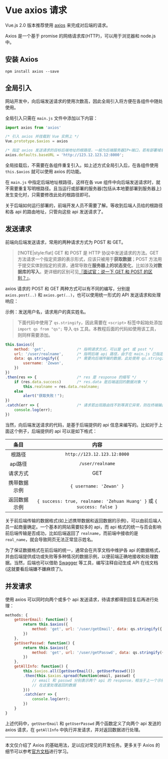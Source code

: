 # Vue axios 请求

Vue.js 2.0 版本推荐使用 <a href="https://axios-http.com/zh/" target="_blank">axios</a> 来完成对后端的请求。

Axios 是一个基于 promise 的网络请求库(HTTP)，可以用于浏览器和 node.js 中。

## 安装 Axios

```shell
npm install axios --save
```

## 全局引入

网站开发中，向后端发送请求的使用次数高，因此全局引入将方便在各组件中随处使用。

全局引入只需在 `main.js` 文件中添加以下内容：

```js
import axios from 'axios'

/* 引入 axios 并挂载到 Vue 实例上 */
Vue.prototype.$axios = axios

/* 指定 axios 发送请求的目标后端地址的根路径，一般为后端服务器IP+端口，若有部署域名则可以是域名地址 */
axios.defaults.baseURL = 'http://123.12.123.12:8000';
```

全局挂载后，不需要在各组件重复引入。如上述方式全局引入后，在各组件使用 `this.$axios` 就可以使用 axios 的功能。

在 `main.js` 中指定后端地址根路径，这样在各 vue 组件中向后端发送请求时，就不需要重复写明根路径。且当运行或部署的服务器(包括从本地要部署到服务器上)发生变化时，只需要修改此处的根路径即可。

关于后端如何运行部署的，前端开发人员不需要了解。等收到后端人员给的根路径和各 api 的路由地址，只管向这些 api 发送请求了。

## 发送请求

前端向后端发送请求，常用的两种请求方式为 POST 和 GET。

> [!NOTE|style:flat]
> GET 和 POST 是 HTTP 协议中发送请求的方法。GET 方法请求一个指定资源的表示形式，应该只被用于**获取数据**；POST 方法用于提交实体到指定的资源，通常导致在**服务器上的状态变化**，比如涉及**对数据库的写入**。更详细的区别可见<a target="_blank" href="https://vue3js.cn/interview/http/GET_POST.html">『面试官：说一下 GET 和 POST 的区别？』</a>。

axios 请求的 POST 和 GET 两种方式可以有不同的编写，分别是 `axios.post(..)` 和 `axios.get(..)`，也可以使用统一形式的 API 发送请求和处理响应：

示例：发送用户名，请求用户的真实姓名。

> 下面代码中使用了 `qs.stringify`，因此需要在 `<script>` 标签中起始处添加 `import qs from "qs";` 导入 qs 工具。本教程后面的代码如使用该工具，则同样需要添加。

```js
this.$axios({
    method: 'get',              /* 指明请求方式，可以是 get 或 post */
    url: '/user/realname',      /* 指明后端 api 路径，由于在 main.js 已指定根路径，因此在此处只需写相对路由 */
    data: qs.stringify({        /* 需要向后端传输的数据，此处使用 qs.stringify 将 json 数据序列化以发送后端 */
        username: 'Zewan',
    })
})
.then(res => {                  /* res 是 response 的缩写 */
    if (res.data.success)       /* res.data 是后端返回的数据对象 */
        this.realname = res.data.realname;
    else
        alert("获取失败！");
})
.catch(err => {                 /* 请求若出现路由找不到等其它异常，则在终端输出错误信息 */
    console.log(err);
})
```

当然，向后端发送请求的代码，是基于后端提供的 api 信息来编写的。比如对于上面这个例子，后端提供的 api 可以是如下格式：

| 条目 | 内容 |
| :-: | :-: |
| 根路径 | `http://123.12.123.12:8000` |
| api路径 | `/user/realname` |
| 请求方式 | GET |
| 携带数据示例 | `{ username: 'Zewan' }` |
| 返回数据示例 | `{ success: true, realname: 'Zehuan Huang' }` 或 `{ success: false }` |

关于前后端传输的数据格式(如上述携带数据和返回数据的示例)，可以由前后端人员一起商量确定。一个基本的网站需要较多的 api，而 api 格式的统一与否会影响前后端传输是否成功，比如后端返回了 `realname`，而前端中接收的是 `real_name`，就会导致网页无法正常显示姓名。

为了保证数据格式在前后端的统一，通常会在共享文档中维护各 api 的数据格式，并由后端提供成功或失败等多种情况的数据示例，以便前端正确地接收和处理数据。当然，后端也可以借助 <a target="_blank" href="https://swagger.io/">Swagger</a> 等工具，编写注释自动生成 API 在线文档(这就要看后端嫌不嫌麻烦了)。

## 并发请求

使用 axios 可以同时向两个或多个 api 发送请求，待请求都得到回复后再进行处理：

```js
methods: {
    getUserEmail: function() {
        return this.$axios({
            method: 'get', url: '/user/getEmail', data: qs.stringify({ username: 'Zewan' })
        })
    },
    getUserPasswd: function() {
        return this.$axios({
            method: 'get', url: '/user/getPasswd', data: qs.stringify({ username: 'Zewan' })
        })
    },
    getAllInfo: function() {
        this.$axios.all([getUserEmail(), getUserPasswd()])
        .then(this.$axios.spread(function(email, passwd) {
            // email 和 passwd 分别表示两个 api 的 response，相当于上一个示例的 res
            // 在这里处理返回的数据
        }))
        .catch(err => {
            console.log(err);
        })
    }
}
```

上述代码中，`getUserEmail` 和 `getUserPasswd` 两个函数定义了向两个 api 发送的 axios 请求，在 `getAllInfo` 中执行并发请求，并对返回数据进行处理。

---

本文仅介绍了 Axios 的基础用法，足以应对常见的开发任务。更多关于 Axios 的细节可以参考<a target="_blank" href="https://axios-http.com/zh/docs/intro">官方文档</a>进行学习。

<link rel="stylesheet" href="https://cdn.jsdelivr.net/npm/gitalk@1/dist/gitalk.css">
<script src="https://cdn.jsdelivr.net/npm/gitalk@1/dist/gitalk.min.js"></script>
<div id="gitalk-container"></div>
<script>
  var gitalk = new Gitalk({
    "clientID": "27273cfa4e0ffa52e2ac",
    "clientSecret": "ce2b2e78b2cd9dca945adf4d65a3b99248c7b2c4",
    "repo": "Vuebook",
    "owner": "Super-BUAA-2021",
    "admin": ["Super-BUAA-2021","ZewanHuang"],
    "id": window.location.pathname,      
    "distractionFreeMode": false  
  });
  gitalk.render("gitalk-container");
</script>